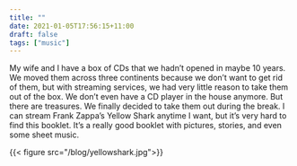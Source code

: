 ```yaml
---
title: ""
date: 2021-01-05T17:56:15+11:00
draft: false
tags: ["music"]
---
```

My wife and I have a box of CDs that we hadn’t opened in maybe 10 years. We moved them across three continents because we don’t want to get rid of them, but with streaming services, we had very little reason to take them out of the box. We don’t even have a CD player in the house anymore. But there are treasures. We finally decided to take them out during the break. I can stream Frank Zappa’s Yellow Shark anytime I want, but it’s very hard to find this booklet. It’s a really good booklet with pictures, stories, and even some sheet music.

{{< figure src="/blog/yellowshark.jpg">}}
